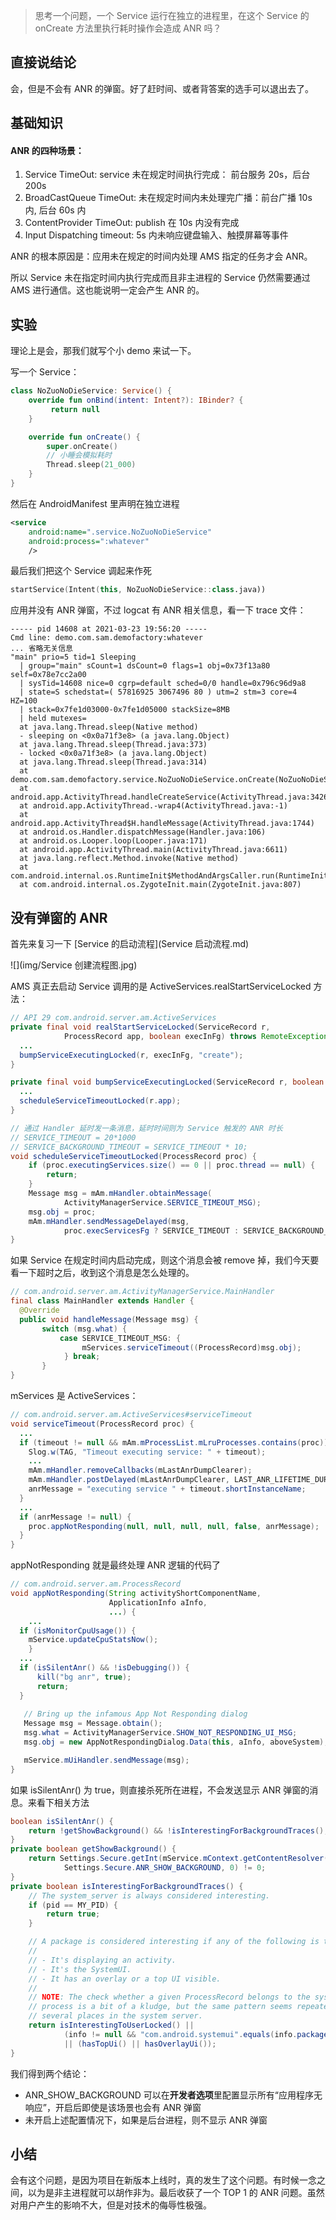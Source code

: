 > 思考一个问题，一个 Service 运行在独立的进程里，在这个 Service 的 onCreate 方法里执行耗时操作会造成 ANR 吗？

## 直接说结论

会，但是不会有 ANR 的弹窗。好了赶时间、或者背答案的选手可以退出去了。

## 基础知识

#### ANR 的四种场景：

1. Service TimeOut:  service 未在规定时间执行完成： 前台服务 20s，后台 200s
2. BroadCastQueue TimeOut: 未在规定时间内未处理完广播：前台广播 10s 内, 后台 60s 内
3. ContentProvider TimeOut:  publish 在 10s 内没有完成
4. Input Dispatching timeout:  5s 内未响应键盘输入、触摸屏幕等事件

 ANR 的根本原因是：应用未在规定的时间内处理 AMS 指定的任务才会 ANR。

所以 Service 未在指定时间内执行完成而且非主进程的 Service 仍然需要通过 AMS 进行通信。这也能说明一定会产生 ANR 的。

## 实验

理论上是会，那我们就写个小 demo 来试一下。

写一个 Service：

```kotlin
class NoZuoNoDieService: Service() {
    override fun onBind(intent: Intent?): IBinder? {
         return null
    }

    override fun onCreate() {
        super.onCreate()
        // 小睡会模拟耗时
        Thread.sleep(21_000)
    }
}
```

然后在 AndroidManifest 里声明在独立进程

```XML
<service
    android:name=".service.NoZuoNoDieService"
    android:process=":whatever"
    />
```

最后我们把这个 Service 调起来作死

```kotlin
startService(Intent(this, NoZuoNoDieService::class.java))
```

应用并没有 ANR 弹窗，不过 logcat 有 ANR 相关信息，看一下 trace 文件：

```log
----- pid 14608 at 2021-03-23 19:56:20 -----
Cmd line: demo.com.sam.demofactory:whatever
... 省略无关信息
"main" prio=5 tid=1 Sleeping
  | group="main" sCount=1 dsCount=0 flags=1 obj=0x73f13a80 self=0x78e7cc2a00
  | sysTid=14608 nice=0 cgrp=default sched=0/0 handle=0x796c96d9a8
  | state=S schedstat=( 57816925 3067496 80 ) utm=2 stm=3 core=4 HZ=100
  | stack=0x7fe1d03000-0x7fe1d05000 stackSize=8MB
  | held mutexes=
  at java.lang.Thread.sleep(Native method)
  - sleeping on <0x0a71f3e8> (a java.lang.Object)
  at java.lang.Thread.sleep(Thread.java:373)
  - locked <0x0a71f3e8> (a java.lang.Object)
  at java.lang.Thread.sleep(Thread.java:314)
  at demo.com.sam.demofactory.service.NoZuoNoDieService.onCreate(NoZuoNoDieService.kt:15)
  at android.app.ActivityThread.handleCreateService(ActivityThread.java:3426)
  at android.app.ActivityThread.-wrap4(ActivityThread.java:-1)
  at android.app.ActivityThread$H.handleMessage(ActivityThread.java:1744)
  at android.os.Handler.dispatchMessage(Handler.java:106)
  at android.os.Looper.loop(Looper.java:171)
  at android.app.ActivityThread.main(ActivityThread.java:6611)
  at java.lang.reflect.Method.invoke(Native method)
  at com.android.internal.os.RuntimeInit$MethodAndArgsCaller.run(RuntimeInit.java:438)
  at com.android.internal.os.ZygoteInit.main(ZygoteInit.java:807)
```

## 没有弹窗的 ANR

首先来复习一下 [Service 的启动流程](Service 启动流程.md)

![](img/Service 创建流程图.jpg)

AMS 真正去启动 Service 调用的是 ActiveServices.realStartServiceLocked 方法：

```JAVA
// API 29 com.android.server.am.ActiveServices 
private final void realStartServiceLocked(ServiceRecord r,
            ProcessRecord app, boolean execInFg) throws RemoteException {
  ...
  bumpServiceExecutingLocked(r, execInFg, "create");
}

private final void bumpServiceExecutingLocked(ServiceRecord r, boolean fg, String why) {
  ...
  scheduleServiceTimeoutLocked(r.app);  
}

// 通过 Handler 延时发一条消息，延时时间则为 Service 触发的 ANR 时长
// SERVICE_TIMEOUT = 20*1000
// SERVICE_BACKGROUND_TIMEOUT = SERVICE_TIMEOUT * 10;
void scheduleServiceTimeoutLocked(ProcessRecord proc) {
    if (proc.executingServices.size() == 0 || proc.thread == null) {
        return;
    }
    Message msg = mAm.mHandler.obtainMessage(
            ActivityManagerService.SERVICE_TIMEOUT_MSG);
    msg.obj = proc;
    mAm.mHandler.sendMessageDelayed(msg,
            proc.execServicesFg ? SERVICE_TIMEOUT : SERVICE_BACKGROUND_TIMEOUT);
}
```

如果 Service 在规定时间内启动完成，则这个消息会被 remove 掉，我们今天要看一下超时之后，收到这个消息是怎么处理的。

```JAVA
// com.android.server.am.ActivityManagerService.MainHandler
final class MainHandler extends Handler {
  @Override
  public void handleMessage(Message msg) {
       switch (msg.what) {
           case SERVICE_TIMEOUT_MSG: {
                mServices.serviceTimeout((ProcessRecord)msg.obj);
            } break;
       }
}
```

mServices 是 ActiveServices：

```JAVA
// com.android.server.am.ActiveServices#serviceTimeout
void serviceTimeout(ProcessRecord proc) {
  ...
  if (timeout != null && mAm.mProcessList.mLruProcesses.contains(proc)) {
    Slog.w(TAG, "Timeout executing service: " + timeout);
    ...
    mAm.mHandler.removeCallbacks(mLastAnrDumpClearer);
    mAm.mHandler.postDelayed(mLastAnrDumpClearer, LAST_ANR_LIFETIME_DURATION_MSECS);
    anrMessage = "executing service " + timeout.shortInstanceName;
  }   
  ...
  if (anrMessage != null) {
    proc.appNotResponding(null, null, null, null, false, anrMessage);
  }
}
```
appNotResponding 就是最终处理 ANR 逻辑的代码了
```JAVA
// com.android.server.am.ProcessRecord
void appNotResponding(String activityShortComponentName,
                      ApplicationInfo aInfo,
                      ...) {
	...
  if (isMonitorCpuUsage()) {
  	mService.updateCpuStatsNow();
	}
  ...
  if (isSilentAnr() && !isDebugging()) {
      kill("bg anr", true);
      return;
  }   
  
   // Bring up the infamous App Not Responding dialog
   Message msg = Message.obtain();
   msg.what = ActivityManagerService.SHOW_NOT_RESPONDING_UI_MSG;
   msg.obj = new AppNotRespondingDialog.Data(this, aInfo, aboveSystem);

   mService.mUiHandler.sendMessage(msg);
}
```

如果 isSilentAnr() 为 true，则直接杀死所在进程，不会发送显示 ANR 弹窗的消息。来看下相关方法

```JAVA
boolean isSilentAnr() {
    return !getShowBackground() && !isInterestingForBackgroundTraces();
}
private boolean getShowBackground() {
    return Settings.Secure.getInt(mService.mContext.getContentResolver(),
            Settings.Secure.ANR_SHOW_BACKGROUND, 0) != 0;
}
private boolean isInterestingForBackgroundTraces() {
    // The system_server is always considered interesting.
    if (pid == MY_PID) {
        return true;
    }

    // A package is considered interesting if any of the following is true :
    //
    // - It's displaying an activity.
    // - It's the SystemUI.
    // - It has an overlay or a top UI visible.
    //
    // NOTE: The check whether a given ProcessRecord belongs to the systemui
    // process is a bit of a kludge, but the same pattern seems repeated at
    // several places in the system server.
    return isInterestingToUserLocked() ||
            (info != null && "com.android.systemui".equals(info.packageName))
            || (hasTopUi() || hasOverlayUi());
}
```

我们得到两个结论：

- ANR_SHOW_BACKGROUND 可以在**开发者选项**里配置显示所有“应用程序无响应”，开启后即使是该场景也会有 ANR 弹窗
- 未开启上述配置情况下，如果是后台进程，则不显示 ANR 弹窗

## 小结

会有这个问题，是因为项目在新版本上线时，真的发生了这个问题。有时候一念之间，以为是非主进程就可以胡作非为。最后收获了一个 TOP 1 的 ANR 问题。虽然对用户产生的影响不大，但是对技术的侮辱性极强。
